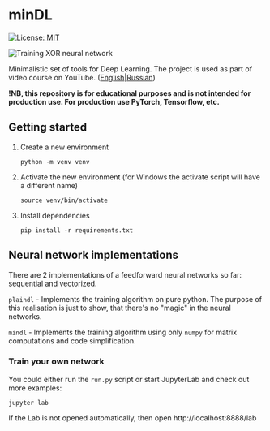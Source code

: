 # minDL
[![License: MIT](https://img.shields.io/badge/License-MIT-yellow.svg)](https://opensource.org/licenses/MIT)

![Training XOR neural network](./media/xor.gif)

Minimalistic set of tools for Deep Learning.
The project is used as part of video course on YouTube.
([English](https://www.youtube.com/playlist?list=PL0SnwWLf9Xb6fmT4GspEB_Ek4E6oiSDi-)|[Russian](https://www.youtube.com/playlist?list=PL0SnwWLf9Xb6ScpdDuveGNGMUUpSvwACz))

**!NB, this repository is for educational purposes and is not intended for production use.
For production use PyTorch, Tensorflow, etc.**

## Getting started
1. Create a new environment
    ```shell
    python -m venv venv
    ```
2. Activate the new environment (for Windows the activate script will have a different name)
    ```shell
    source venv/bin/activate
    ```
3. Install dependencies
    ```shell
    pip install -r requirements.txt
    ```

## Neural network implementations
There are 2 implementations of a feedforward neural networks so far: sequential and vectorized.

`plaindl` - Implements the training algorithm on pure python.
The purpose of this realisation is just to show, that there's no "magic" in the neural networks.

`mindl` - Implements the training algorithm using only `numpy` for matrix computations and code simplification.

### Train your own network
You could either run the `run.py` script or start JupyterLab and check out more examples:
```shell
jupyter lab
```
If the Lab is not opened automatically, then open http://localhost:8888/lab
